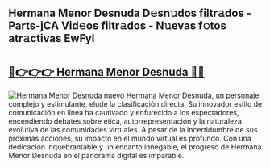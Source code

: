 ## Hermana Menor Desnuda D𝚎sn𝚞dos filtr𝚊dos - Parts-jCA Vid𝚎os filtr𝚊dos - N𝚞evas f𝚘tos atr𝚊ctivas EwFyl

# <h2><a href="http://mb2sg8l.tromn.icu/?c=Hermana+Menor+Desnuda">🔗👉👉👉 Hermana Menor Desnuda 🔗🔗</a></h2>

[![Hermana Menor Desnuda nuevo](https://i.imgur.com/pEAQMta.gif)](http://mb2sg8l.tromn.icu/?c=Hermana+Menor+Desnuda)
Hermana Menor Desnuda, un personaje complejo y estimulante, elude la clasificación directa. Su innovador estilo de comunicación en línea ha cautivado y enfurecido a los espectadores, encendiendo debates sobre ética, autorrepresentación y la naturaleza evolutiva de las comunidades virtuales. A pesar de la incertidumbre de sus próximas acciones, su impacto en el mundo virtual es profundo. Con una dedicación inquebrantable y un encanto innegable, el progreso de Hermana Menor Desnuda en el panorama digital es imparable.
